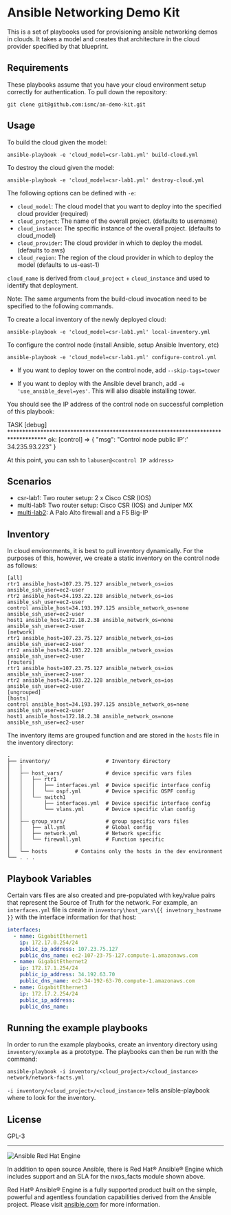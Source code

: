Ansible Networking Demo Kit
=========

This is a set of playbooks used for provisioning ansible networking demos in clouds.  It takes a model and creates that architecture in the cloud provider specified by that blueprint.

Requirements
------------

These playbooks assume that you have your cloud environment setup correctly for authentication.  To pull down the repository:

```
git clone git@github.com:ismc/an-demo-kit.git
```

Usage
--------

To build the cloud given the model:

```
ansible-playbook -e 'cloud_model=csr-lab1.yml' build-cloud.yml
```

To destroy the cloud given the model:

```
ansible-playbook -e 'cloud_model=csr-lab1.yml' destroy-cloud.yml
```

The following options can be defined with `-e`:
- `cloud_model`: The cloud model that you want to deploy into the specified cloud provider (required)
- `cloud_project`: The name of the overall project. (defaults to username)
- `cloud_instance`: The specific instance of the overall project. (defaults to cloud_model)
- `cloud_provider`: The cloud provider in which to deploy the model. (defaults to aws)
- `cloud_region`: The region of the cloud provider in which to deploy the model (defaults to us-east-1)

`cloud_name` is derived from `cloud_project` + `cloud_instance` and used to identify
that deployment.

Note: The same arguments from the build-cloud invocation need to be specified to the following commands.

To create a local inventory of the newly deployed cloud:

```
ansible-playbook -e 'cloud_model=csr-lab1.yml' local-inventory.yml
```

To configure the control node (install Ansible, setup Ansible Inventory, etc)

```
ansible-playbook -e 'cloud_model=csr-lab1.yml' configure-control.yml
```

- If you want to deploy tower on the control node, add `--skip-tags=tower`

- If you want to deploy with the Ansible devel branch, add `-e 'use_ansible_devel=yes'`.  This will also disable installing tower.

You should see the IP address of the control node on successful completion of this playbook:

TASK [debug] ************************************************************************************
ok: [control] => {
    "msg": "Control node public IP':' 34.235.93.223"
}

At this point, you can ssh to `labuser@<control IP address>`

## Scenarios
- csr-lab1: Two router setup: 2 x Cisco CSR (IOS)
- multi-lab1: Two router setup: Cisco CSR (IOS) and Juniper MX
- [multi-lab2](scenarios/multi-lab2): A Palo Alto firewall and a F5 Big-IP

## Inventory

In cloud environments, it is best to pull inventory dynamically.  For the purposes of this, however, we create a static inventory on the control node as follows:

```
[all]
rtr1 ansible_host=107.23.75.127 ansible_network_os=ios ansible_ssh_user=ec2-user
rtr2 ansible_host=34.193.22.128 ansible_network_os=ios ansible_ssh_user=ec2-user
control ansible_host=34.193.197.125 ansible_network_os=none ansible_ssh_user=ec2-user
host1 ansible_host=172.18.2.38 ansible_network_os=none ansible_ssh_user=ec2-user
[network]
rtr1 ansible_host=107.23.75.127 ansible_network_os=ios ansible_ssh_user=ec2-user
rtr2 ansible_host=34.193.22.128 ansible_network_os=ios ansible_ssh_user=ec2-user
[routers]
rtr1 ansible_host=107.23.75.127 ansible_network_os=ios ansible_ssh_user=ec2-user
rtr2 ansible_host=34.193.22.128 ansible_network_os=ios ansible_ssh_user=ec2-user
[ungrouped]
[hosts]
control ansible_host=34.193.197.125 ansible_network_os=none ansible_ssh_user=ec2-user
host1 ansible_host=172.18.2.38 ansible_network_os=none ansible_ssh_user=ec2-user
```

The inventory items are grouped function and are stored in the `hosts` file in the inventory directory:

```
.
├── inventory/                  # Inventory directory
│   │
│   ├── host_vars/              # device specific vars files
│   │   ├── rtr1
│   │   │   ├── interfaces.yml  # Device specific interface config
│   │   │   └── ospf.yml        # Device specific OSPF config
│   │   └── switch1
│   │       ├── interfaces.yml  # Device specific interface config
│   │       └── vlans.yml       # Device specific vlan config
│   │
│   ├── group_vars/             # group specific vars files
│   │   ├── all.yml             # Global config   
│   │   ├── network.yml         # Network specific
│   │   └── firewall.yml        # Function specific
│   │   
│   └── hosts         # Contains only the hosts in the dev environment
└── . . .
```

## Playbook Variables

Certain vars files are also created and pre-populated with key/value pairs that represent the Source of Truth for the network.  For example, an `interfaces.yml` file is create in `inventory\host_vars\{{ invetnory_hostname }}` with the interface information for that host:

```yaml
interfaces:
  - name: GigabitEthernet1
    ip: 172.17.0.254/24
    public_ip_address: 107.23.75.127
    public_dns_name: ec2-107-23-75-127.compute-1.amazonaws.com
  - name: GigabitEthernet2
    ip: 172.17.1.254/24
    public_ip_address: 34.192.63.70
    public_dns_name: ec2-34-192-63-70.compute-1.amazonaws.com
  - name: GigabitEthernet3
    ip: 172.17.2.254/24
    public_ip_address:
    public_dns_name:
```


## Running the example playbooks
In order to run the example playbooks, create an inventory directory using
`inventory/example` as a prototype.  The playbooks can then be run with the
command:

```
ansible-playbook -i inventory/<cloud_project>/<cloud_instance> network/network-facts.yml
```

`-i inventory/<cloud_project>/<cloud_instance>` tells ansible-playbook where to look for the inventory.


License
-------

GPL-3

---
![Ansible Red Hat Engine](ansible-engine-small.png)

In addition to open source Ansible, there is Red Hat® Ansible® Engine which includes support and an SLA for the nxos_facts module shown above.

Red Hat® Ansible® Engine is a fully supported product built on the simple, powerful and agentless foundation capabilities derived from the Ansible project.  Please visit [ansible.com](https://www.ansible.com/ansible-engine) for more information.
